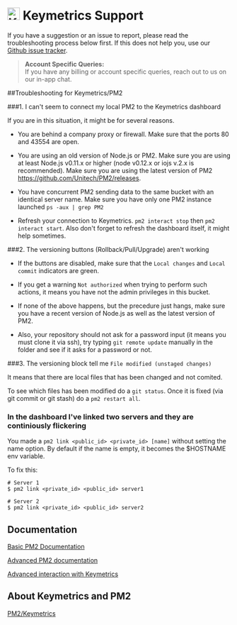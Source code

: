 # <img alt="Keymetrics logo" src="https://keymetrics.io/assets/images/keymetrics-v4.png" height="28px" style="display:inline-block"> Keymetrics Support

If you have a suggestion or an issue to report, please read the troubleshooting process below first. If this does not help you, use our [Github issue tracker](https://github.com/Unitech/keymetrics.io/issues).

> **Account Specific Queries:**<br />
> If you have any billing or account specific queries, reach out to us on our in-app chat.

##Troubleshooting for Keymetrics/PM2

###1. I can't seem to connect my local PM2 to the Keymetrics dashboard

If you are in this situation, it might be for several reasons.

- You are behind a company proxy or firewall.
Make sure that the ports 80 and 43554 are open.

- You are using an old version of Node.js or PM2.
Make sure you are using at least Node.js v0.11.x or higher (node v0.12.x or iojs v.2.x is recommended).
Make sure you are using the latest version of PM2 https://github.com/Unitech/PM2/releases.

- You have concurrent PM2 sending data to the same bucket with an identical server name.
Make sure you have only one PM2 instance launched `ps -aux | grep PM2`

- Refresh your connection to Keymetrics. `pm2 interact stop` then `pm2 interact start`. Also don't forget to refresh the dashboard itself, it might help sometimes.

###2. The versioning buttons (Rollback/Pull/Upgrade) aren't working

- If the buttons are disabled, make sure that the `Local changes` and `Local commit` indicators are green.

- If you get a warning `Not authorized` when trying to perform such actions, it means you have not the admin privileges in this bucket.

- If none of the above happens, but the precedure just hangs, make sure you have a recent version of Node.js as well as the latest version of PM2.

- Also, your repository should not ask for a password input (it means you must clone it via ssh), try typing `git remote update` manually in the folder and see if it asks for a password or not.

###3. The versioning block tell me `File modified (unstaged changes)`

It means that there are local files that has been changed and not comited.

To see which files has been modified do a `git status`. Once it is fixed (via git commit or git stash) do a `pm2 restart all`.

### In the dashboard I've linked two servers and they are continiously flickering

You made a `pm2 link <public_id> <private_id> [name]` without setting the name option. By default if the name is empty, it becomes the $HOSTNAME env variable.

To fix this:

```
# Server 1
$ pm2 link <private_id> <public_id> server1

# Server 2
$ pm2 link <private_id> <public_id> server2
```

## Documentation

[Basic PM2 Documentation](https://github.com/Unitech/pm2)

[Advanced PM2 documentation](https://github.com/Unitech/PM2/blob/master/ADVANCED_README.md)

[Advanced interaction with Keymetrics](https://github.com/keymetrics/pmx)

## About Keymetrics and PM2

[PM2/Keymetrics](http://www.slideshare.net/Alexandre-Strzelewicz/keymetrics-pm2)
